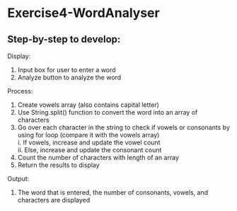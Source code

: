 # Exercise4-WordAnalyser

## Step-by-step to develop:
Display:
1. Input box for user to enter a word
2. Analyze button to analyze the word

Process:
1. Create vowels array (also contains capital letter)
2. Use String.split() function to convert the word into an array of characters
3. Go over each character in the string to check if vowels or consonants by using for loop (compare it with the vowels array)</br>
  i. If vowels, increase and update the vowel count</br>
  ii. Else, increase and update the consonant count
4. Count the number of characters with length of an array
5. Return the results to display

Output:
1. The word that is entered, the number of consonants, vowels, and characters are displayed
